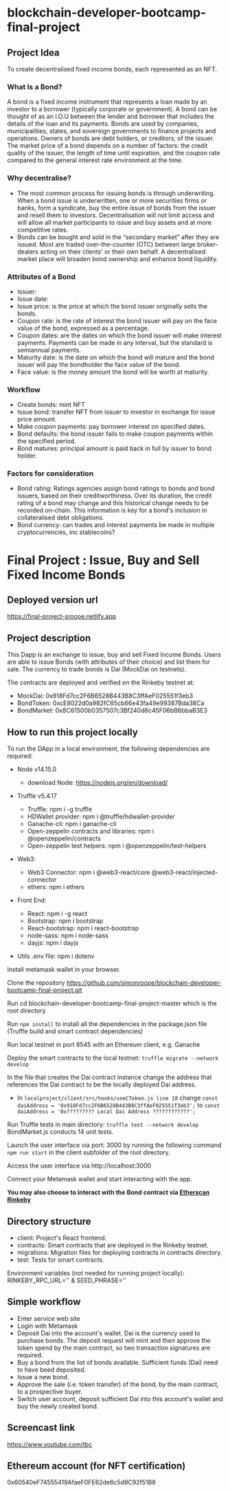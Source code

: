 # blockchain-developer-bootcamp-final-project

## Project Idea
To create decentralised fixed income bonds, each represented as an NFT. 


### What Is a Bond?
A bond is a fixed income instrument that represents a loan made by an investor to a borrower (typically corporate or government). A bond can be thought of as an I.O.U between the lender and borrower that includes the details of the loan and its payments. Bonds are used by companies, municipalities, states, and sovereign governments to finance projects and operations. Owners of bonds are debt holders, or creditors, of the issuer.
The market price of a bond depends on a number of factors: the credit quality of the issuer, the length of time until expiration, and the coupon rate compared to the general interest rate environment at the time. 


### Why decentralise?
* The most common process for issuing bonds is through underwriting. When a bond issue is underwritten, one or more securities firms or banks, form a syndicate, buy the entire issue of bonds from the issuer and resell them to investors. Decentralisation will not limit access and will allow all market participants to issue and buy assets and at more competitive rates.
* Bonds can be bought and sold in the “secondary market” after they are issued. Most are traded over-the-counter (OTC) between large broker-dealers acting on their clients' or their own behalf. A decentralised market place will broaden bond ownership and enhance bond liquidity.


### Attributes of a Bond
* Issuer:
* Issue date:
* Issue price: is the price at which the bond issuer originally sells the bonds.
* Coupon rate: is the rate of interest the bond issuer will pay on the face value of the bond, expressed as a percentage.
* Coupon dates: are the dates on which the bond issuer will make interest payments. Payments can be made in any interval, but the standard is semiannual payments.
* Maturity date: is the date on which the bond will mature and the bond issuer will pay the bondholder the face value of the bond.
* Face value: is the money amount the bond will be worth at maturity.

### Workflow
* Create bonds: mint NFT
* Issue bond: transfer NFT from issuer to investor in exchange for issue price amount. 
* Make coupon payments: pay borrower interest on specified dates.
* Bond defaults: the bond issuer fails to make coupon payments within the specified period.
* Bond matures: principal amount is paid back in full by issuer to bond holder.


### Factors for consideration
* Bond rating: Ratings agencies assign bond ratings to bonds and bond issuers, based on their creditworthiness. Over its duration, the credit rating of a bond may change and this historical change needs to be recorded on-chain. This information is key for a bond's inclusion in collateralised debt obligations.   
* Bond currency: can trades and interest payments be made in multiple cryptocurrencies, inc stablecoins?




# Final Project : Issue, Buy and Sell Fixed Income Bonds

## Deployed version url
https://final-project-sroope.netlify.app

## Project description
This Dapp is an exchange to issue, buy and sell Fixed Income Bonds. Users are able to issue Bonds (with attributes of their choice) and list them for sale. The currency to trade bonds is Dai (MockDai on testnets).  

The contracts are deployed and verified on the Rinkeby testnet at:
* MockDai: 0x918Fd7cc2F6B6528B443B8C3ffAeF025551f3eb3
* BondToken: 0xcE8022d0a982fC65cb66e43fa49e99387Bda38Ca
* BondMarket: 0x8C61500b0357507c3Bf240d6c45F06bB6bbaB3E3

## How to run this project locally
To run the DApp in a local environment, the following dependencies are required:

* Node v14.15.0
    * download Node: https://nodejs.org/en/download/
* Truffle v5.4.17
    * Truffle: npm i -g truffle
    * HDWallet provider: npm i @truffle/hdwallet-provider
    * Ganache-cli: npm i ganache-cli
    * Open-zeppelin contracts and libraries: npm i @openzeppelin/contracts
    * Open-zeppelin test helpers: npm i @openzeppelin/test-helpers

* Web3:
    * Web3 Connector: npm i @web3-react/core @web3-react/injected-connector
    * ethers: npm i ethers

* Front End:
    * React: npm i -g react
    * Bootstrap: npm i bootstrap
    * React-bootstrap: npm i react-bootstrap
    * node-sass: npm i node-sass
    * dayjs: npm i dayjs

* Utils .env file: npm i dotenv

Install metamask wallet in your browser.

Clone the repository https://github.com/simonroope/blockchain-developer-bootcamp-final-project.git

Run cd blockchain-developer-bootcamp-final-project-master which is the root directory

Run `npm install` to install all the dependencies in the package.json file (Truffle build and smart contract dependencies)

Run local testnet in port 8545 with an Ethereum client, e.g. Ganache

Deploy the smart contracts to the local testnet: `truffle migrate --network develop`

In the file that creates the Dai contract instance change the address that references the Dai contract to be the locally deployed Dai address.
* In `localproject/client/src/hooks/useCToken.js line 18` change
`const daiAddress = '0x918Fd7cc2F6B6528B443B8C3ffAeF025551f3eb3';`
to `const daiAddress = '0x????????? Local Dai Address ????????????';`

Run Truffle tests in main directory: `truffle test --network develop`  BondMarket.js conducts 14 unit tests.

Launch the user interface via port: 3000 by running the following command `npm run start` in the client subfolder of the root directory.

Access the user interface via http://localhost:3000

Connect your Metamask wallet and start interacting with the app.

**You may also choose to interact with the Bond contract via [Etherscan Rinkeby](https://rinkeby.etherscan.io/address/0x8C61500b0357507c3Bf240d6c45F06bB6bbaB3E3)**

## Directory structure
* client: Project's React frontend.
* contracts: Smart contracts that are deployed in the Rinkeby testnet.
* migrations: Migration files for deploying contracts in contracts directory.
* test: Tests for smart contracts.

Environment variables (not needed for running project locally): RINKEBY_RPC_URL='' & SEED_PHRASE=''

## Simple workflow
* Enter service web site
* Login with Metamask
* Deposit Dai into the account's wallet. Dai is the currency used to purchase bonds. The deposit request will mint and then approve the token spend by the main contract, so two transaction signatures are required.
* Buy a bond from the list of bonds available. Sufficient funds (Dai) need to have beed deposited.
* Issue a new bond.
* Approve the sale (i.e. token transfer) of the bond, by the main contract, to a prospective buyer.
* Switch user account, deposit sufficient Dai into this account's wallet and buy the newly created bond. 

## Screencast link
https://www.youtube.com/tbc

## Ethereum account (for NFT certification)
0x60540eF74555419AfaeF0FE62de6c5d9C92f51B8
